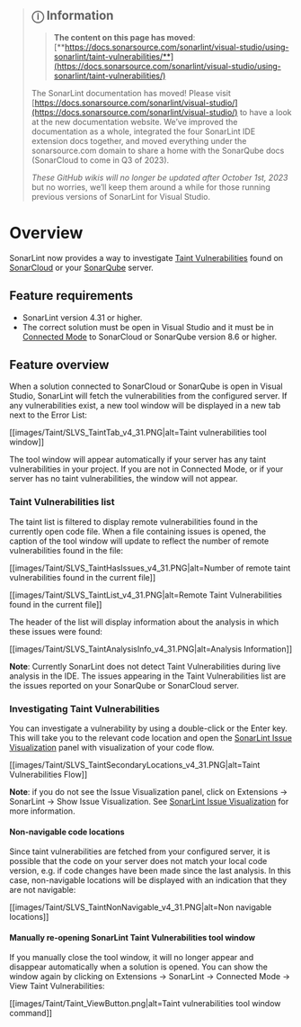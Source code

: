 > ## ⓘ **Information**
>
>>**The content on this page has moved**: [**https://docs.sonarsource.com/sonarlint/visual-studio/using-sonarlint/taint-vulnerabilities/**](https://docs.sonarsource.com/sonarlint/visual-studio/using-sonarlint/taint-vulnerabilities/)  
>
>The SonarLint documentation has moved! Please visit [https://docs.sonarsource.com/sonarlint/visual-studio/](https://docs.sonarsource.com/sonarlint/visual-studio/) to have a look at the new documentation website. We’ve improved the documentation as a whole, integrated the four SonarLint IDE extension docs together, and moved everything under the sonarsource.com domain to share a home with the SonarQube docs (SonarCloud to come in Q3 of 2023).
>
>*These GitHub wikis will no longer be updated after October 1st, 2023* but no worries, we’ll keep them around a while for those running previous versions of SonarLint for Visual Studio.
>

# Overview

SonarLint now provides a way to investigate [Taint Vulnerabilities](https://docs.sonarqube.org/latest/user-guide/security-rules/) found on [SonarCloud](https://sonarcloud.io/) or your [SonarQube](https://www.sonarqube.org/) server. 

## Feature requirements

* SonarLint version 4.31 or higher.
* The correct solution must be open in Visual Studio and it must be in [Connected Mode](https://github.com/SonarSource/sonarlint-visualstudio/wiki/Connected-Mode) to SonarCloud or SonarQube version 8.6 or higher.

## Feature overview

When a solution connected to SonarCloud or SonarQube is open in Visual Studio, SonarLint will fetch the vulnerabilities from the configured server. If any vulnerabilities exist, a new tool window will be displayed in a new tab next to the Error List:

[[images/Taint/SLVS_TaintTab_v4_31.PNG|alt=Taint vulnerabilities tool window]]

The tool window will appear automatically if your server has any taint vulnerabilities in your project. If you are not in Connected Mode, or if your server has no taint vulnerabilities, the window will not appear.

### Taint Vulnerabilities list

The taint list is filtered to display remote vulnerabilities found in the currently open code file. When a file containing issues is opened, the caption of the tool window will update to reflect the number of remote vulnerabilities found in the file:

[[images/Taint/SLVS_TaintHasIssues_v4_31.PNG|alt=Number of remote taint vulnerabilities found in the current file]]

[[images/Taint/SLVS_TaintList_v4_31.PNG|alt=Remote Taint Vulnerabilities found in the current file]]

The header of the list will display information about the analysis in which these issues were found:

[[images/Taint/SLVS_TaintAnalysisInfo_v4_31.PNG|alt=Analysis Information]]

**Note**: Currently SonarLint does not detect Taint Vulnerabilities during live analysis in the IDE. The issues appearing in the Taint Vulnerabilities list are the issues reported on your SonarQube or SonarCloud server.

### Investigating Taint Vulnerabilities

You can investigate a vulnerability by using a double-click or the Enter key. This will take you to the relevant code location and open the [SonarLint Issue Visualization](https://github.com/SonarSource/sonarlint-visualstudio/wiki/Visualizing-issues-with-secondary-locations) panel with visualization of your code flow.

[[images/Taint/SLVS_TaintSecondaryLocations_v4_31.PNG|alt=Taint Vulnerabilities Flow]]

**Note**: if you do not see the Issue Visualization panel, click on Extensions → SonarLint →  Show Issue Visualization. See [SonarLint Issue Visualization](https://github.com/SonarSource/sonarlint-visualstudio/wiki/Visualizing-issues-with-secondary-locations) for more information.

#### Non-navigable code locations

Since taint vulnerabilities are fetched from your configured server, it is possible that the code on your server does not match your local code version, e.g. if code changes have been made since the last analysis. In this case, non-navigable locations will be displayed with an indication that they are not navigable:

[[images/Taint/SLVS_TaintNonNavigable_v4_31.PNG|alt=Non navigable locations]]

#### Manually re-opening SonarLint Taint Vulnerabilities tool window

If you manually close the tool window, it will no longer appear and disappear automatically when a solution is opened. You can show the window again by clicking on Extensions → SonarLint → Connected Mode →  View Taint Vulnerabilities:

[[images/Taint/Taint_ViewButton.png|alt=Taint vulnerabilities tool window command]]